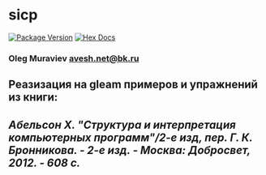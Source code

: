 # sicp

[![Package Version](https://img.shields.io/hexpm/v/sicp)](https://hex.pm/packages/sicp)
[![Hex Docs](https://img.shields.io/badge/hex-docs-ffaff3)](https://hexdocs.pm/sicp/)

### Oleg Muraviev <avesh.net@bk.ru>  
## Реазизация на gleam примеров и упражнений из книги:  
## *Абельсон Х. "Структура и интерпретация компьютерных программ"/2-е изд, пер. Г. К. Бронникова. - 2-е изд. - Москва: Добросвет, 2012. - 608 с.*  